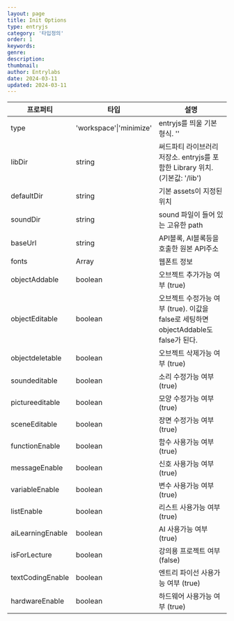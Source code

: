 ```yaml
---
layout: page
title: Init Options
type: entryjs
category: '타입정의'
order: 1
keywords: 
genre: 
description: 
thumbnail: 
author: Entrylabs
date: 2024-03-11
updated: 2024-03-11
---
```


|프로퍼티|타입|설명|
|---|---|---|
|type|'workspace'\|'minimize'|entryjs를 띄울 기본형식. ''|
|libDir|string|써드파티 라이브러리 저장소. entryjs를 포함한 Library 위치. (기본값: '/lib')|
|defaultDir|string|기본 assets이 지정된 위치|
|soundDir|string|sound 파일이 들어 있는 고유한 path|
|baseUrl|string|API블록, AI블록등을 호출한 원본 API주소|
|fonts|Array|웹폰트 정보|
|objectAddable|boolean|오브젝트 추가가능 여부 (true)|
|objectEditable|boolean|오브젝트 수정가능 여부 (true). 이값을 false로 세팅하면 objectAddable도 false가 된다.|
|objectdeletable|boolean|오브젝트 삭제가능 여부 (true)|
|soundeditable|boolean|소리 수정가능 여부 (true)|
|pictureeditable|boolean|모양 수정가능 여부 (true)|
|sceneEditable|boolean|장면 수정가능 여부 (true)|
|functionEnable|boolean|함수 사용가능 여부 (true)|
|messageEnable|boolean|신호 사용가능 여부 (true)|
|variableEnable|boolean|변수 사용가능 여부 (true)|
|listEnable|boolean|리스트 사용가능 여부 (true)|
|aiLearningEnable|boolean|AI 사용가능 여부 (true)|
|isForLecture|boolean|강의용 프로젝트 여부 (false)|
|textCodingEnable|boolean|엔트리 파이선 사용가능 여부 (true)|
|hardwareEnable|boolean|하드웨어 사용가능 여부 (true)|

